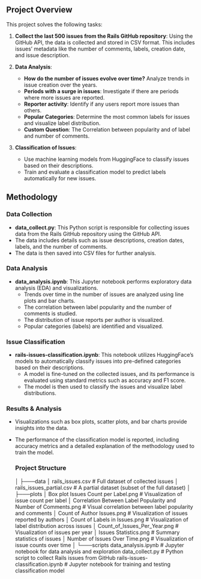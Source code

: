 
## Project Overview

This project solves the following tasks:

1. **Collect the last 500 issues from the Rails GitHub repository**: Using the GitHub API, the data is collected and stored in CSV format. This includes issues’ metadata like the number of comments, labels, creation date, and issue description.

2. **Data Analysis**:
   - **How do the number of issues evolve over time?** Analyze trends in issue creation over the years.
   - **Periods with a surge in issues**: Investigate if there are periods where more issues are reported.
   - **Reporter activity**: Identify if any users report more issues than others.
   - **Popular Categories**: Determine the most common labels for issues and visualize label distribution.
   - **Custom Question**: The Correlation between popularity and of label and number of comments.

3. **Classification of Issues**:
   - Use machine learning models from HuggingFace to classify issues based on their descriptions.
   - Train and evaluate a classification model to predict labels automatically for new issues.

## Methodology

### Data Collection

- **data_collect.py**: This Python script is responsible for collecting issues data from the Rails GitHub repository using the GitHub API.
- The data includes details such as issue descriptions, creation dates, labels, and the number of comments.
- The data is then saved into CSV files for further analysis.

### Data Analysis

- **data_analysis.ipynb**: This Jupyter notebook performs exploratory data analysis (EDA) and visualizations.
  - Trends over time in the number of issues are analyzed using line plots and bar charts.
  - The correlation between label popularity and the number of comments is studied.
  - The distribution of issue reports per author is visualized.
  - Popular categories (labels) are identified and visualized.

### Issue Classification

- **rails-issues-classification.ipynb**: This notebook utilizes HuggingFace’s models to automatically classify issues into pre-defined categories based on their descriptions.
  - A model is fine-tuned on the collected issues, and its performance is evaluated using standard metrics such as accuracy and F1 score.
  - The model is then used to classify the issues and visualize label distributions.

### Results & Analysis

- Visualizations such as box plots, scatter plots, and bar charts provide insights into the data.
- The performance of the classification model is reported, including accuracy metrics and a detailed explanation of the methodology used to train the model.

  ### Project Structure

  │
  ├───data
  │       rails_issues.csv              # Full dataset of collected issues
  │       rails_issues_partial.csv      # A partial dataset (subset of the full dataset)
  │
  ├───plots
  │       Box plot Issues Count per Label.png      # Visualization of issue count per label
  │       Correlation Between Label Popularity and Number of Comments.png  # Visual correlation between label popularity and comments
  │       Count of Author Issues.png    # Visualization of issues reported by authors
  │       Count of Labels in Issues.png # Visualization of label distribution across issues
  │       Count_of_Issues_Per_Year.png # Visualization of issues per year
  │       Issues Statistics.png         # Summary statistics of issues
  │       Number of Issues Over Time.png  # Visualization of issue counts over time
  │
  └───scripts
          data_analysis.ipynb           # Jupyter notebook for data analysis and exploration
          data_collect.py               # Python script to collect Rails issues from GitHub
          rails-issues-classification.ipynb  # Jupyter notebook for training and testing classification model
  


